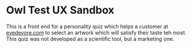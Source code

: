 # Owl Test UX Sandbox
This is a front end for a personality quiz which helps a customer at [evedevore.com](https://www.evedevore.com/) to select an artwork which will satisfy their taste teh most.
This quiz was not developed as a scientific tool, but a marketing one.
